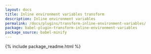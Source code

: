 ```yaml
---
layout: docs
title: Inline environment variables transform
description: Inline environment variables
permalink: /docs/plugins/transform-inline-environment-variables/
package: babel-plugin-transform-inline-environment-variables
package_source: babel-minify
---
```


{% include package_readme.html %}
